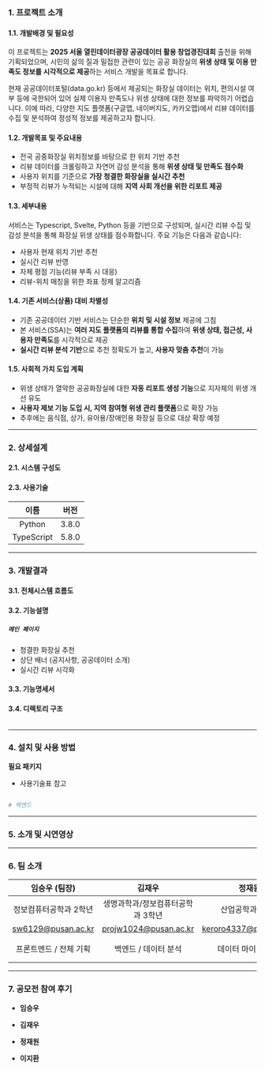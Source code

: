### 1. 프로젝트 소개

#### 1.1. 개발배경 및 필요성
이 프로젝트는 **2025 서울 열린데이터광장 공공데이터 활용 창업경진대회** 출전을 위해 기획되었으며, 시민의 삶의 질과 밀접한 관련이 있는 공공 화장실의 **위생 상태 및 이용 만족도 정보를 시각적으로 제공**하는 서비스 개발을 목표로 합니다.

현재 공공데이터포털(data.go.kr) 등에서 제공되는 화장실 데이터는 위치, 편의시설 여부 등에 국한되어 있어 실제 이용자 만족도나 위생 상태에 대한 정보를 파악하기 어렵습니다. 이에 따라, 다양한 지도 플랫폼(구글맵, 네이버지도, 카카오맵)에서 리뷰 데이터를 수집 및 분석하여 정성적 정보를 제공하고자 합니다.

#### 1.2. 개발목표 및 주요내용
- 전국 공중화장실 위치정보를 바탕으로 한 위치 기반 추천
- 리뷰 데이터를 크롤링하고 자연어 감성 분석을 통해 **위생 상태 및 만족도 점수화**
- 사용자 위치를 기준으로 **가장 청결한 화장실을 실시간 추천**
- 부정적 리뷰가 누적되는 시설에 대해 **지역 사회 개선을 위한 리포트 제공**

#### 1.3. 세부내용
서비스는 Typescript, Svelte, Python 등을 기반으로 구성되며, 실시간 리뷰 수집 및 감성 분석을 통해 화장실 위생 상태를 점수화합니다. 주요 기능은 다음과 같습니다:

- 사용자 현재 위치 기반 추천
- 실시간 리뷰 반영
- 자체 평점 기능(리뷰 부족 시 대응)
- 리뷰-위치 매칭을 위한 좌표 정제 알고리즘

#### 1.4. 기존 서비스(상품) 대비 차별성
- 기존 공공데이터 기반 서비스는 단순한 **위치 및 시설 정보** 제공에 그침
- 본 서비스(SSA)는 **여러 지도 플랫폼의 리뷰를 통합 수집**하여 **위생 상태, 접근성, 사용자 만족도**를 시각적으로 제공
- **실시간 리뷰 분석 기반**으로 추천 정확도가 높고, **사용자 맞춤 추천**이 가능

#### 1.5. 사회적 가치 도입 계획
- 위생 상태가 열악한 공공화장실에 대한 **자동 리포트 생성 기능**으로 지자체의 위생 개선 유도
- **사용자 제보 기능 도입 시, 지역 참여형 위생 관리 플랫폼**으로 확장 가능
- 추후에는 음식점, 상가, 유아용/장애인용 화장실 등으로 대상 확장 예정

---

### 2. 상세설계

#### 2.1. 시스템 구성도


#### 2.3. 사용기술
| 이름                  | 버전    |
|:---------------------:|:-------:|
| Python                | 3.8.0   |
| TypeScript            | 5.8.0   |


---

### 3. 개발결과

#### 3.1. 전체시스템 흐름도


#### 3.2. 기능설명

##### ` 메인 페이지 `
- 청결한 화장실 추천
- 상단 배너 (공지사항, 공공데이터 소개)
- 실시간 리뷰 시각화



#### 3.3. 기능명세서


#### 3.4. 디렉토리 구조
```

```

---

### 4. 설치 및 사용 방법

**필요 패키지**  
- 사용기술표 참고

```bash

# 백엔드
```

---

### 5. 소개 및 시연영상

---

### 6. 팀 소개

| 임승우 (팀장) | 김재우 | 정재원 | 이지환 |
|:-------------:|:------:|:------:|:------:|
| 정보컴퓨터공학과 2학년 | 생명과학과/정보컴퓨터공학과 3학년 | 산업공학과 3학년 | 산업공학과 3학년 |
| sw6129@pusan.ac.kr | projw1024@pusan.ac.kr | keroro4337@pusan.ac.kr | mootant@pusan.ac.kr |
| 프론트엔드 / 전체 기획 | 백엔드 / 데이터 분석 | 데이터 마이닝 / UX | 시각화 / 리뷰 처리 알고리즘 |

---

### 7. 공모전 참여 후기

- **임승우**
  > 

- **김재우**
  > 

- **정재원**
  > 

- **이지환**
  > 